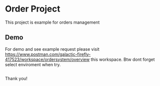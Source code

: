 
# Order Project

This project is example for orders management




## Demo

For demo and see example request please visit https://www.postman.com/galactic-firefly-417523/workspace/ordersystem/overview this workspace. Btw dont forget select enviroment when try.


##


Thank you!
